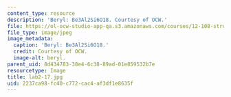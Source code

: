 ```yaml
---
content_type: resource
description: 'Beryl: Be3Al2Si6O18. Courtesy of OCW.'
file: https://ol-ocw-studio-app-qa.s3.amazonaws.com/courses/12-108-structure-of-earth-materials-fall-2004/2237ca98fc40c772cac4af3df1e8635f_lab2-17.jpg
file_type: image/jpeg
image_metadata:
  caption: 'Beryl: Be3Al2Si6O18.'
  credit: Courtesy of OCW.
  image-alt: beryl.
parent_uid: 8d434783-38e4-6c38-89ad-01e859532b7e
resourcetype: Image
title: lab2-17.jpg
uid: 2237ca98-fc40-c772-cac4-af3df1e8635f
---
```

